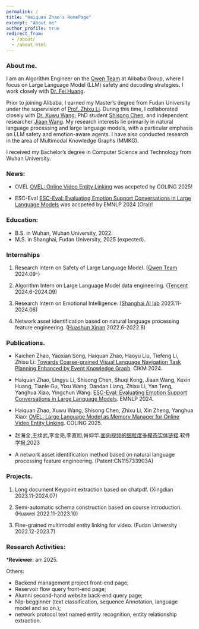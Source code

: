 ```yaml
---
permalink: /
title: "Haiquan Zhao's HomePage"
excerpt: "About me"
author_profile: true
redirect_from: 
  - /about/
  - /about.html
---
```


### About me.
I am an Algorithm Engineer on the [Qwen Team](https://qwenlm.github.io/) at Alibaba Group, where I focus on Large Language Model (LLM) safety and decoding strategies. I work closely with [Dr. Fei Huang](https://scholar.google.com.hk/citations?user=7udAEzMAAAAJ&hl=en).

Prior to joining Alibaba, I earned my Master’s degree from Fudan University under the supervision of [Prof. Zhixu Li](https://sites.google.com/site/zhixuli). During this time, I collaborated closely with [Dr. Xuwu Wang](https://scholar.google.com/citations?user=Fww9LGsAAAAJ&hl=zh-CN), PhD student [Shisong Chen](https://scholar.google.com/citations?user=rYv7uh8AAAAJ&hl=en), and independent researcher [Jiaan Wang](https://scholar.google.com/citations?user=5S8h7qAAAAAJ&hl=zh-CN). My research interests lie primarily in natural language processing and large language models, with a particular emphasis on LLM safety and emotion-aware agents. I have also conducted research in the area of Multimodal Knowledge Graphs (MMKG).

I received my Bachelor’s degree in Computer Science and Technology from Wuhan University.

<!-- * Feel free to attech me -->

<!-- * I am skilled with LLM evaluation, and familier with Supervised-Fintuning -->

### News: 
* OVEL [OVEL: Online Video Entity Linking](https://arxiv.org/abs/2403.01411) was accpeted by COLING 2025!

* ESC-Eval [ESC-Eval: Evaluating Emotion Support Conversations in Large Language Models](https://arxiv.org/abs/2406.14952) was accpeted by EMNLP 2024 (Oral)!

<!-- * A new paper [Towards Coarse-grained Visual Language Navigation Task Planning Enhanced by Event Knowledge Graph](https://arxiv.org/abs/2408.02535) was accpeted as long paper in CIKM 2024! -->

<!-- * I will join [Qwen Team](https://qwenlm.github.io/) as an Research Intern on LLM safety. -->
<!-- * A new paper was accepted by Jounal of software (China). -->


### Education:

* B.S. in Wuhan, Wuhan University, 2022.
* M.S. in Shanghai, Fudan University, 2025 (expected).

### Internships

1. Research Intern on Safety of Large Language Model. ([Qwen Team](https://qwenlm.github.io/) 2024.09-)

2. Algorithm Intern on Large Language Model data engineering. ([Tencent](https://www.tencent.com/) 2024.6-2024.09)

3. Research Intern on Emotional Intelligence. ([Shanghai AI lab](https://www.shlab.org.cn/) 2023.11-2024.06)

4. Network asset identification based on natural language processing feature engineering. ([Huashun Xinan](https://huashunxinan.net/) 2022.6-2022.8)


### Publications. 

* Kaichen Zhao, Yaoxian Song, Haiquan Zhao, Haoyu Liu, Tiefeng Li, Zhixu Li: [Towards Coarse-grained Visual Language Navigation Task Planning Enhanced by Event Knowledge Graph](https://arxiv.org/abs/2408.02535). CIKM 2024.

* Haiquan Zhao, Lingyu Li, Shisong Chen, Shuqi Kong, Jiaan Wang, Kexin Huang, Tianle Gu, Yixu Wang, Dandan Liang, Zhixu Li, Yan Teng, Yanghua Xiao, Yingchun Wang: [ESC-Eval: Evaluating Emotion Support Conversations in Large Language Models](https://arxiv.org/abs/2406.14952). EMNLP 2024.

* Haiquan Zhao, Xuwu Wang, Shisong Chen, Zhixu Li, Xin Zheng, Yanghua Xiao: [OVEL: Large Language Model as Memory Manager for Online Video Entity Linking](https://arxiv.org/abs/2403.01411). COLING 2025.

* 赵海全,王续武,李金亮,李直旭,肖仰华.[面向视频的细粒度多模态实体链接](http://www.jos.org.cn/jos/article/abstract/7078).软件学报,2023

* A network asset identification method based on natural language processing feature engineering. (Patent:CN115733903A)

### Projects. 
1. Long document Keypoint extraction based on chatpdf. (Xingdian 2023.11-2024.07)

2. Semi-automatic schema construction based on course introduction. (Huawei 2022.11-2023.10)

3. Fine-grained multimodal entity linking for video. (Fudan University 2022.12-2023.7)

### Research Activities:

***Reviewer**: arr 2025.

Others:
* Backend management project front-end page;
* Reservoir flow query front-end page;
* Alumni second-hand website back-end query page;
* Nlp-begginner (text classification, sequence Annotation, language model and so on.); 
* network protocol text named entity recognition, entity relationship extraction.


<!-- This is the front page of a website that is powered by the [academicpages template](https://github.com/academicpages/academicpages.github.io) and hosted on GitHub pages. [GitHub pages](https://pages.github.com) is a free service in which websites are built and hosted from code and data stored in a GitHub repository, automatically updating when a new commit is made to the respository. This template was forked from the [Minimal Mistakes Jekyll Theme](https://mmistakes.github.io/minimal-mistakes/) created by Michael Rose, and then extended to support the kinds of content that academics have: publications, talks, teaching, a portfolio, blog posts, and a dynamically-generated CV. You can fork [this repository](https://github.com/academicpages/academicpages.github.io) right now, modify the configuration and markdown files, add your own PDFs and other content, and have your own site for free, with no ads! An older version of this template powers my own personal website at [stuartgeiger.com](http://stuartgeiger.com), which uses [this Github repository](https://github.com/staeiou/staeiou.github.io).

A data-driven personal website
======
Like many other Jekyll-based GitHub Pages templates, academicpages makes you separate the website's content from its form. The content & metadata of your website are in structured markdown files, while various other files constitute the theme, specifying how to transform that content & metadata into HTML pages. You keep these various markdown (.md), YAML (.yml), HTML, and CSS files in a public GitHub repository. Each time you commit and push an update to the repository, the [GitHub pages](https://pages.github.com/) service creates static HTML pages based on these files, which are hosted on GitHub's servers free of charge.

Many of the features of dynamic content management systems (like Wordpress) can be achieved in this fashion, using a fraction of the computational resources and with far less vulnerability to hacking and DDoSing. You can also modify the theme to your heart's content without touching the content of your site. If you get to a point where you've broken something in Jekyll/HTML/CSS beyond repair, your markdown files describing your talks, publications, etc. are safe. You can rollback the changes or even delete the repository and start over -- just be sure to save the markdown files! Finally, you can also write scripts that process the structured data on the site, such as [this one](https://github.com/academicpages/academicpages.github.io/blob/master/talkmap.ipynb) that analyzes metadata in pages about talks to display [a map of every location you've given a talk](https://academicpages.github.io/talkmap.html).

Getting started
======
1. Register a GitHub account if you don't have one and confirm your e-mail (required!)
1. Fork [this repository](https://github.com/academicpages/academicpages.github.io) by clicking the "fork" button in the top right. 
1. Go to the repository's settings (rightmost item in the tabs that start with "Code", should be below "Unwatch"). Rename the repository "[your GitHub username].github.io", which will also be your website's URL.
1. Set site-wide configuration and create content & metadata (see below -- also see [this set of diffs](http://archive.is/3TPas) showing what files were changed to set up [an example site](https://getorg-testacct.github.io) for a user with the username "getorg-testacct")
1. Upload any files (like PDFs, .zip files, etc.) to the files/ directory. They will appear at https://[your GitHub username].github.io/files/example.pdf.  
1. Check status by going to the repository settings, in the "GitHub pages" section

Site-wide configuration
------
The main configuration file for the site is in the base directory in [_config.yml](https://github.com/academicpages/academicpages.github.io/blob/master/_config.yml), which defines the content in the sidebars and other site-wide features. You will need to replace the default variables with ones about yourself and your site's github repository. The configuration file for the top menu is in [_data/navigation.yml](https://github.com/academicpages/academicpages.github.io/blob/master/_data/navigation.yml). For example, if you don't have a portfolio or blog posts, you can remove those items from that navigation.yml file to remove them from the header. 

Create content & metadata
------
For site content, there is one markdown file for each type of content, which are stored in directories like _publications, _talks, _posts, _teaching, or _pages. For example, each talk is a markdown file in the [_talks directory](https://github.com/academicpages/academicpages.github.io/tree/master/_talks). At the top of each markdown file is structured data in YAML about the talk, which the theme will parse to do lots of cool stuff. The same structured data about a talk is used to generate the list of talks on the [Talks page](https://academicpages.github.io/talks), each [individual page](https://academicpages.github.io/talks/2012-03-01-talk-1) for specific talks, the talks section for the [CV page](https://academicpages.github.io/cv), and the [map of places you've given a talk](https://academicpages.github.io/talkmap.html) (if you run this [python file](https://github.com/academicpages/academicpages.github.io/blob/master/talkmap.py) or [Jupyter notebook](https://github.com/academicpages/academicpages.github.io/blob/master/talkmap.ipynb), which creates the HTML for the map based on the contents of the _talks directory).

**Markdown generator**

I have also created [a set of Jupyter notebooks](https://github.com/academicpages/academicpages.github.io/tree/master/markdown_generator
) that converts a CSV containing structured data about talks or presentations into individual markdown files that will be properly formatted for the academicpages template. The sample CSVs in that directory are the ones I used to create my own personal website at stuartgeiger.com. My usual workflow is that I keep a spreadsheet of my publications and talks, then run the code in these notebooks to generate the markdown files, then commit and push them to the GitHub repository.

How to edit your site's GitHub repository
------
Many people use a git client to create files on their local computer and then push them to GitHub's servers. If you are not familiar with git, you can directly edit these configuration and markdown files directly in the github.com interface. Navigate to a file (like [this one](https://github.com/academicpages/academicpages.github.io/blob/master/_talks/2012-03-01-talk-1.md) and click the pencil icon in the top right of the content preview (to the right of the "Raw | Blame | History" buttons). You can delete a file by clicking the trashcan icon to the right of the pencil icon. You can also create new files or upload files by navigating to a directory and clicking the "Create new file" or "Upload files" buttons. 

Example: editing a markdown file for a talk
![Editing a markdown file for a talk](/images/editing-talk.png)

For more info
------
More info about configuring academicpages can be found in [the guide](https://academicpages.github.io/markdown/). The [guides for the Minimal Mistakes theme](https://mmistakes.github.io/minimal-mistakes/docs/configuration/) (which this theme was forked from) might also be helpful. -->
